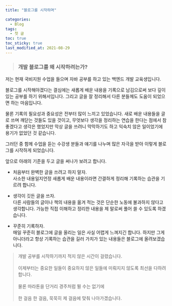 ```yaml
---
title: "블로그를 시작하며"

categories:
  - Blog
tags:
  - 첫 글
toc: true
toc_sticky: true
last_modified_at: 2021-08-29
---
```


> ### 개발 블로그를 왜 시작하려는가?

저는 현재 국비지원 수업을 들으며 자바 공부를 하고 있는 백엔드 개발 교육생입니다.

블로그를 시작해야겠다는 결심에는 새롭게 배운 내용을 기록으로 남김으로써 보다 깊이 있는 공부를 하기 위해서입니다. 그리고 글을 잘 정리해서 다른 분들께도 도움이 되었으면 하는 마음입니다.

물론 기록의 필요성과 중요성은 전부터 많이 느끼고 있었습니다. 새로 배운 내용들을 글로 쓰며 깨닫는 것들도 있을 것이고, 무엇보다 생각을 정리하는 연습을 한다는 점에서 참 좋겠다고 생각은 했었지만 막상 글을 쓰려니 막막하기도 하고 익숙치 않은 일이었기에 용기가 없었던 것 같습니다.

그러던 중 함께 수업을 듣는 수강생 분들과 얘기를 나누며 많은 자극을 받아 이렇게 블로그를 시작하게 되었습니다.

앞으로 아래의 기준을 두고 글을 써나가 보려고 합니다.

- 처음부터 완벽한 글을 쓰려고 하지 말자.<br>
  사소한 내용일지언정 새롭게 배운 내용이라면 간결하게 정리해 기록하는 습관을 기르려 합니다.

- 생각이 깃든 글을 쓰자.<br>
  다른 사람들의 글이나 책의 내용을 옮겨 적는 것은 단순한 노동에 불과하지 않다고 생각합니다. 가능한 직접 이해하고 정리한 내용을 제 말로써 풀어 쓸 수 있도록 하겠습니다.
- 꾸준히 기록하자.<br>
  매일 꾸준히 블로그에 글을 올리는 일은 사실 어렵게 느껴지긴 합니다. 하지만 그게 아니더라고 항상 기록하는 습관을 길러 가치가 있는 내용들은 블로그에 올려보겠습니다.

> 개발 공부를 시작하기까지 적지 않은 시간이 걸렸습니다.<br><br>
> 이제부터는 중요한 일들이 중요하지 않은 일들에 미뤄지지 않도록 최선을 다하려 합니다.<br><br>
> 물론 마라톤을 단거리 경주처럼 뛸 수는 없기에<br><br>
> 한 걸음 한 걸음, 묵묵히 제 걸음에 맞춰 나아가겠습니다.
